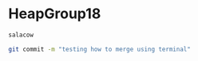 # HeapGroup18
```bash
salacow

```
``` bash
git commit -m "testing how to merge using terminal"
```

